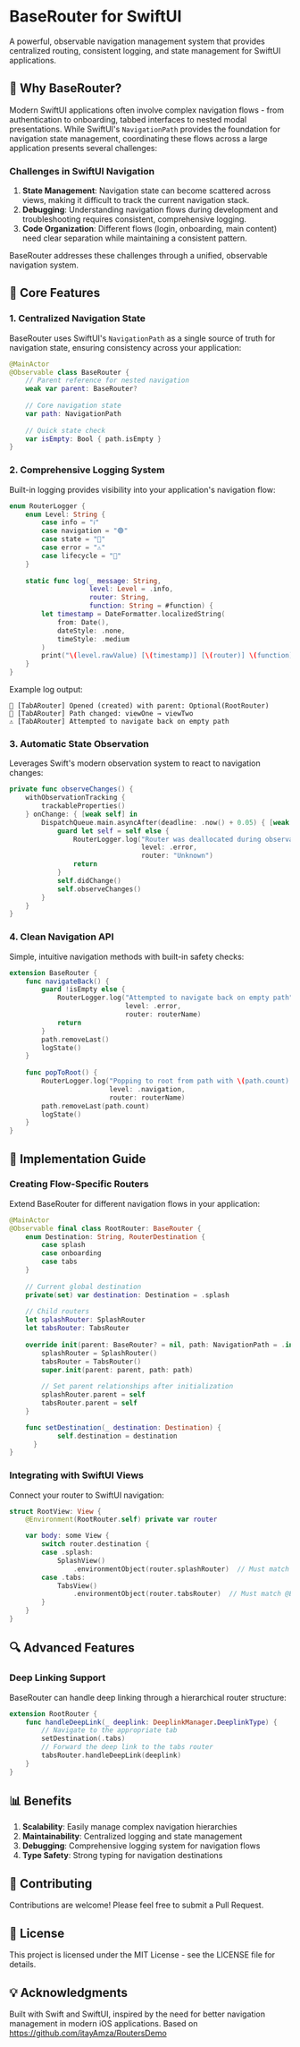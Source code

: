 # BaseRouter for SwiftUI

A powerful, observable navigation management system that provides centralized routing, consistent logging, and state management for SwiftUI applications.

## 🌟 Why BaseRouter?

Modern SwiftUI applications often involve complex navigation flows - from authentication to onboarding, tabbed interfaces to nested modal presentations. While SwiftUI's `NavigationPath` provides the foundation for navigation state management, coordinating these flows across a large application presents several challenges:

### Challenges in SwiftUI Navigation

1. **State Management**: Navigation state can become scattered across views, making it difficult to track the current navigation stack.
2. **Debugging**: Understanding navigation flows during development and troubleshooting requires consistent, comprehensive logging.
3. **Code Organization**: Different flows (login, onboarding, main content) need clear separation while maintaining a consistent pattern.

BaseRouter addresses these challenges through a unified, observable navigation system.

## 🎯 Core Features

### 1. Centralized Navigation State

BaseRouter uses SwiftUI's `NavigationPath` as a single source of truth for navigation state, ensuring consistency across your application:

```swift
@MainActor
@Observable class BaseRouter {
    // Parent reference for nested navigation
    weak var parent: BaseRouter?
    
    // Core navigation state
    var path: NavigationPath
    
    // Quick state check
    var isEmpty: Bool { path.isEmpty }
}
```

### 2. Comprehensive Logging System

Built-in logging provides visibility into your application's navigation flow:

```swift
enum RouterLogger {
    enum Level: String {
        case info = "ℹ️"
        case navigation = "🟢"
        case state = "📱"
        case error = "⚠️"
        case lifecycle = "🔄"
    }
    
    static func log(_ message: String,
                    level: Level = .info,
                    router: String,
                    function: String = #function) {
        let timestamp = DateFormatter.localizedString(
            from: Date(),
            dateStyle: .none,
            timeStyle: .medium
        )
        print("\(level.rawValue) [\(timestamp)] [\(router)] \(function): \(message)")
    }
}
```

Example log output:
```
🔄 [TabARouter] Opened (created) with parent: Optional(RootRouter)
📱 [TabARouter] Path changed: viewOne → viewTwo
⚠️ [TabARouter] Attempted to navigate back on empty path
```

### 3. Automatic State Observation

Leverages Swift's modern observation system to react to navigation changes:

```swift
private func observeChanges() {
    withObservationTracking {
        trackableProperties()
    } onChange: { [weak self] in
        DispatchQueue.main.asyncAfter(deadline: .now() + 0.05) { [weak self] in
            guard let self = self else {
                RouterLogger.log("Router was deallocated during observation",
                                 level: .error,
                                 router: "Unknown")
                return
            }
            self.didChange()
            self.observeChanges()
        }
    }
}
```

### 4. Clean Navigation API

Simple, intuitive navigation methods with built-in safety checks:

```swift
extension BaseRouter {
    func navigateBack() {
        guard !isEmpty else {
            RouterLogger.log("Attempted to navigate back on empty path",
                             level: .error,
                             router: routerName)
            return
        }
        path.removeLast()
        logState()
    }
    
    func popToRoot() {
        RouterLogger.log("Popping to root from path with \(path.count) items",
                         level: .navigation,
                         router: routerName)
        path.removeLast(path.count)
        logState()
    }
}
```

## 🚀 Implementation Guide

### Creating Flow-Specific Routers

Extend BaseRouter for different navigation flows in your application:

```swift
@MainActor
@Observable final class RootRouter: BaseRouter {
    enum Destination: String, RouterDestination {
        case splash
        case onboarding
        case tabs
    }
    
    // Current global destination
    private(set) var destination: Destination = .splash
    
    // Child routers
    let splashRouter: SplashRouter
    let tabsRouter: TabsRouter
    
    override init(parent: BaseRouter? = nil, path: NavigationPath = .init()) {
        splashRouter = SplashRouter()
        tabsRouter = TabsRouter()
        super.init(parent: parent, path: path)
        
        // Set parent relationships after initialization
        splashRouter.parent = self
        tabsRouter.parent = self
    }

    func setDestination(_ destination: Destination) {
		    self.destination = destination
	  }
}
```

### Integrating with SwiftUI Views

Connect your router to SwiftUI navigation:

```swift
struct RootView: View {
	@Environment(RootRouter.self) private var router

	var body: some View {
		switch router.destination {
		case .splash:
			SplashView()
				.environmentObject(router.splashRouter)  // Must match @EnvironmentObject type
		case .tabs:
			TabsView()
				.environmentObject(router.tabsRouter)  // Must match @EnvironmentObject type
		}
	}
}
```

## 🔍 Advanced Features

### Deep Linking Support

BaseRouter can handle deep linking through a hierarchical router structure:

```swift
extension RootRouter {
    func handleDeepLink(_ deeplink: DeeplinkManager.DeeplinkType) {
        // Navigate to the appropriate tab
        setDestination(.tabs)
        // Forward the deep link to the tabs router
        tabsRouter.handleDeepLink(deeplink)
    }
}
```


## 📊 Benefits

1. **Scalability**: Easily manage complex navigation hierarchies
2. **Maintainability**: Centralized logging and state management
3. **Debugging**: Comprehensive logging system for navigation flows
4. **Type Safety**: Strong typing for navigation destinations

## 🤝 Contributing

Contributions are welcome! Please feel free to submit a Pull Request.

## 📝 License

This project is licensed under the MIT License - see the LICENSE file for details.

## 💡 Acknowledgments

Built with Swift and SwiftUI, inspired by the need for better navigation management in modern iOS applications. Based on https://github.com/itayAmza/RoutersDemo  
